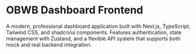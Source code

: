 # OBWB Dashboard Frontend

A modern, professional dashboard application built with Next.js, TypeScript, Tailwind CSS, and shadcn/ui components. Features authentication, state management with Zustand, and a flexible API system that supports both mock and real backend integration.